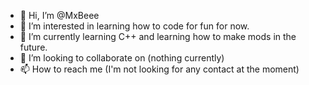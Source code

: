 - 👋 Hi, I’m @MxBeee
- 👀 I’m interested in learning how to code for fun for now.
- 🌱 I’m currently learning C++ and learning how to make mods in the future.
- 💞️ I’m looking to collaborate on (nothing currently)
- 📫 How to reach me (I'm not looking for any contact at the moment)

<!---
MxBeee/MxBeee is a ✨ special ✨ repository because its `README.md` (this file) appears on your GitHub profile.
You can click the Preview link to take a look at your changes.
--->
